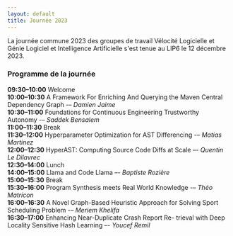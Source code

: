 ```yaml
---
layout: default
title: Journée 2023
---
```


La journée commune 2023 des groupes de travail Vélocité Logicielle et Génie Logiciel et Intelligence Artificielle s'est tenue au LIP6 le 12 décembre 2023.

### Programme de la journée

**09:30–10:00** Welcome\
**10:00–10:30** A Framework For Enriching And Querying the Maven Central Dependency Graph -– *Damien Jaime*\
**10:30–11:00** Foundations for Continuous Engineering Trustworthy Autonomy -– *Saddek Bensalem*\
**11:00–11:30** Break\
**11:30–12:00** Hyperparameter Optimization for AST Differencing -– *Matias Martinez*\
**12:00–12:30** HyperAST: Computing Source Code Diffs at Scale –- *Quentin Le Dilavrec*\
**12:30–14:00** Lunch\
**14:00–15:00** Llama and Code Llama –- *Baptiste Rozière*\
**15:00–15:30** Break\
**15:30–16:00** Program Synthesis meets Real World Knowledge -– *Théo Matricon*\
**16:00–16:30** A Novel Graph-Based Heuristic Approach for Solving Sport Scheduling Problem -– *Meriem Khelifa*\
**16:30–17:00** Enhancing Near-Duplicate Crash Report Re- trieval with Deep Locality Sensitive Hash Learning –- *Youcef Remil*

